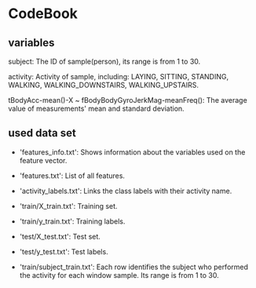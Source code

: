 # CodeBook
## variables

subject: The ID of sample(person),  its range is from 1 to 30.

activity: Activity of sample, including: LAYING, SITTING, STANDING, WALKING, WALKING_DOWNSTAIRS, WALKING_UPSTAIRS.

tBodyAcc-mean()-X ~ fBodyBodyGyroJerkMag-meanFreq(): The average value of measurements' mean and standard deviation.

## used data set

- 'features_info.txt': Shows information about the variables used on the feature vector.

- 'features.txt': List of all features.

- 'activity_labels.txt': Links the class labels with their activity name.

- 'train/X_train.txt': Training set.

- 'train/y_train.txt': Training labels.

- 'test/X_test.txt': Test set.

- 'test/y_test.txt': Test labels.

- 'train/subject_train.txt': Each row identifies the subject who performed the activity for each window sample. Its range is from 1 to 30. 
